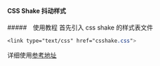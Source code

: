 #### CSS Shake 抖动样式
#####　使用教程
首先引入 css shake 的样式表文件
```css
<link type="text/css" href="csshake.css">
```

详细使用[参考地址](http://http://elrumordelaluz.github.io/csshake/)



